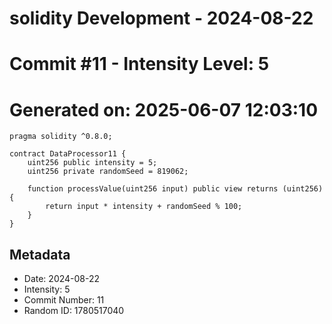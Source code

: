 ﻿# solidity Development - 2024-08-22
# Commit #11 - Intensity Level: 5
# Generated on: 2025-06-07 12:03:10
```solidity
pragma solidity ^0.8.0;

contract DataProcessor11 {
    uint256 public intensity = 5;
    uint256 private randomSeed = 819062;

    function processValue(uint256 input) public view returns (uint256) {
        return input * intensity + randomSeed % 100;
    }
}
```
## Metadata
- Date: 2024-08-22
- Intensity: 5
- Commit Number: 11
- Random ID: 1780517040
